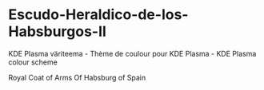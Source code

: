 # Escudo-Heraldico-de-los-Habsburgos-II
KDE Plasma väriteema - Thème de coulour pour KDE Plasma - KDE Plasma colour scheme

Royal Coat of Arms Of Habsburg of Spain
